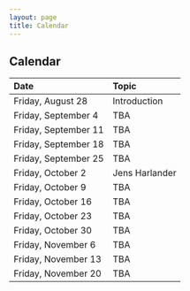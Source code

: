 ```yaml
---
layout: page
title: Calendar
---
```


## Calendar

| Date | Topic |
| :--- | :--- |
| Friday, August 28 | Introduction |
| Friday, September 4 | TBA |
| Friday, September 11 | TBA |
| Friday, September 18 | TBA |
| Friday, September 25 | TBA |
| Friday, October 2 | Jens Harlander |
| Friday, October 9 | TBA |
| Friday, October 16 | TBA |
| Friday, October 23 | TBA |
| Friday, October 30 | TBA |
| Friday, November 6 | TBA |
| Friday, November 13 | TBA |
| Friday, November 20 | TBA |
